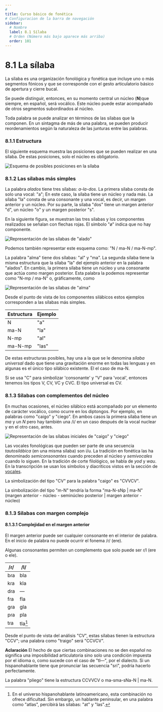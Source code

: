 ```yaml
---
# 
title: Curso básico de fonética
# Configuracion de la barra de navegación
sidebar:
  # Nombre
  label: 8.1 Sílaba
  # Orden (Número más bajo aparece más arriba)
  order: 101
---
```

# 8.1 La sílaba

La sílaba es una organización fonológica y fonética que incluye uno o más segmentos fónicos y que se corresponde con el gesto articulatorio básico de apertura y cierre bucal.

Se puede distinguir, entonces, en su momento central un núcleo (**N**)que siempre, en español, será vocálico. Este núcleo puede estar acompañado de otros segmentos subordinados al núcleo.

Toda palabra se puede analizar en términos de las sílabas que la componen. En un sintagma de más de una palabra, se pueden producir reordenamientos según la naturaleza de las junturas entre las palabras.

### 8.1.1 Estructura

El siguiente esquema muestra las posiciones que se pueden realizar en una sílaba. De estas posiciones, solo el núcleo es obligatorio.

![Esquema de posibles posiciones en la sílaba](/imagenes/esquema_silabico.png)

### 8.1.2 Las sílabas más simples

La palabra *alados* tiene tres sílabas: *a-la-dos*. La primera sílaba consta de solo una vocal: "a"; En este caso, la sílaba tiene un núcleo y nada más. La sílaba "la" consta de una consonante y una vocal, es decir, un margen anterior y un núcleo. Por su parte, la sílaba "dos" tiene un margen anterior "d", un núcleo "o" y un margen posterior "s".

En la siguiente figura, se muestran las tres sílabas y los componentes realizados se señalan con flechas rojas. El símbolo "ø" indica que no hay componente.

![Representación de las sílabas de "alado"](/imagenes/esq_sil_alados.png)

Podemos también representar este esquema como: "N / ma-N / ma-N-mp".

La palabra "alma" tiene dos sílabas: "al" y "ma". La segunda sílaba tiene la misma estructura que la sílaba "la" del ejemplo anterior en la palabra "alados". En cambio, la primera sílaba tiene un núcleo y una consonante que actúa como margen posterior. Esta palabra la podemos representar como "N-mp / ma-N" o, gráficamente, como

![Representación de las sílabas de "alma"](/imagenes/esq_sil_alma.png)

Desde el punto de vista de los componentes silábicos estos ejemplos corresponden a las sílabas más simples.

|Estructura|Ejemplo|
|-------|-------|
|N|"a"|
|ma-N|"la"|
|N-mp|"al"|
|ma-N-mp|"las"|

De estas estructuras posibles, hay una a la que se le denomina *sílaba universal* dado que tiene una gravitación enorme en todas las lenguas y en algunas es el único tipo silábico existente. El el caso de ma-N.

Si se usa "C" para simbolizar 'consonante' y "V" para 'vocal', entonces tenemos los tipos V, CV, VC y CVC. El tipo universal es CV.


### 8.1.3 Sílabas con complementos del núcleo

En muchas ocasiones, el núcleo silábico está acompañado por un elemento de carácter vocálico, como ocurre en los diptongos. Por ejemplo, en palabras como "caigo" y "ciego". En ambos casos la primera sílaba tiene un *ma* y un *N* pero hay también una /i/ en un caso después de la vocal nuclear y en el otro caso, antes.

![Representación de las sílabas iniciales de "caigo" y "ciego"](/imagenes/esq_sil_kai_sie.png)

Las vocales fonológicas que pueden ser parte de una secuencia *tautosilábica* (en una misma sílaba) son i/u. La tradición en fonética las ha denominado *semiconsonantes* cuando preceden al núcleo y *semivocales* cuando lo siguen. En la tradición de corte filológico, se habla de *yod* y *wau*. En la transcripción se usan los símbolos y diacríticos vistos en la sección de [vocales](/cursos/curso-b%C3%A1sico-de-fonetica/1_0_vocales_articulatoria/).

La simbolización del tipo "CV" para la palabra "caigo" es "CVVCV".

La simbolización del tipo "m-N" tendría la forma "ma-N-sNp | ma-N" (margen anterior - núcleo - seminúcleo posterior | margen anterior - núcleo)

### 8.1.3 Sílabas con margen complejo

#### 8.1.3.1 Complejidad en el margen anterior

El margen anterior puede ser cualquier consonante en el interior de palabra. En el inicio de palabra no puede ocurrir el fonema /ɾ/ (ere).

Algunas consonantes permiten un complemento que solo puede ser ɾ/l (ere o ele).

|/ɾ/|/l/|
|----|----|
|bɾa|bla|
|kɾa|kla|
|dɾa|—|
|fɾa|fla|
|gɾa|gla|
|pɾa|pla|
|tɾa|tla[^1]|

[^1]: En el universo hispanohablante latinoamericano, esta combinación no ofrece dificultad. Sin embargo, un hablante peninsular, en una palabra como "atlas", percibirá las sílabas: "at" y "las".

Desde el punto de vista del análisis "CV", estas sílabas tienen la estructura "CCV"; una palabra como "traigo" será "CCVCV".

**Aclaración** El hecho de que ciertas combinaciones no se den español no significa una imposibilidad articulatoria sino solo una condición impuesta por el idioma o, como sucede con el caso de "tl—", por el dialecto. Si un hispanohablante tiene que pronunciar las secuencia "sri", podría hacerlo perfectamente.

La palabra "pliego" tiene la estructura CCVVCV o ma-sma-sNa-N | ma-N.



